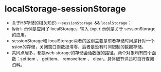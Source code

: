 # localStorage-sessionStorage
* 关于H5存储的相关知识---`sessionStorage `&& `localStorage`：
* `购物车` 示例是应用了 localStorage，输入 `input` 示例是关于 sessionStorage 的应用。
* sessionStorage和 localStorage两者的区别主要是前者存储时间是针对一个ssion的存储，关闭窗口则数据清零，后者是没有时间限制的数据存储。
* 共同点居多，都是web storage的存储会话数据的路径。两个对象均有四个函数：setItem 、 getItem、 removeItem 、 clear。具体细节详述可自行查阅资料。
